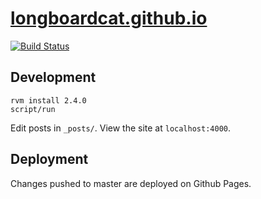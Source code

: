 # [longboardcat.github.io](https://longboardcat.github.io/)

[![Build Status](https://travis-ci.org/longboardcat/longboardcat.github.io.svg?branch=master)](https://travis-ci.org/longboardcat/longboardcat.github.io)

## Development

    rvm install 2.4.0
    script/run

Edit posts in `_posts/`. View the site at `localhost:4000`.

## Deployment

Changes pushed to master are deployed on Github Pages.
